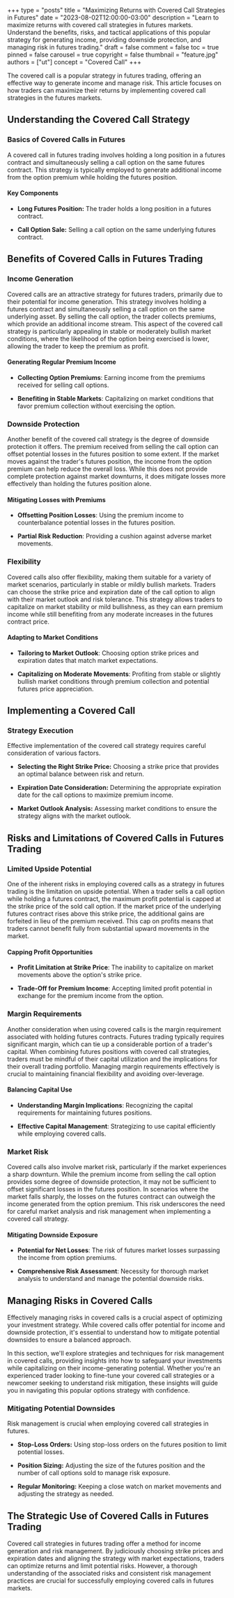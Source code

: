 +++
type = "posts"
title = "Maximizing Returns with Covered Call Strategies in Futures"
date = "2023-08-02T12:00:00-03:00"
description = "Learn to maximize returns with covered call strategies in futures markets. Understand the benefits, risks, and tactical applications of this popular strategy for generating income, providing downside protection, and managing risk in futures trading." 
draft = false
comment = false
toc = true
pinned = false
carousel = true
copyright = false
thumbnail = "feature.jpg"
authors = ["ut"]
concept = "Covered Call"
+++

The covered call is a popular strategy in futures trading, offering an
effective way to generate income and manage risk. This article focuses
on how traders can maximize their returns by implementing covered call
strategies in the futures markets.

## Understanding the Covered Call Strategy

### Basics of Covered Calls in Futures

A covered call in futures trading involves holding a long position in a
futures contract and simultaneously selling a call option on the same
futures contract. This strategy is typically employed to generate
additional income from the option premium while holding the futures
position.

#### Key Components

-   **Long Futures Position:** The trader holds a long position in a
    futures contract.

-   **Call Option Sale:** Selling a call option on the same underlying
    futures contract.

## Benefits of Covered Calls in Futures Trading

### Income Generation

Covered calls are an attractive strategy for futures traders, primarily
due to their potential for income generation. This strategy involves
holding a futures contract and simultaneously selling a call option on
the same underlying asset. By selling the call option, the trader
collects premiums, which provide an additional income stream. This
aspect of the covered call strategy is particularly appealing in stable
or moderately bullish market conditions, where the likelihood of the
option being exercised is lower, allowing the trader to keep the premium
as profit.

#### Generating Regular Premium Income

-   **Collecting Option Premiums**: Earning income from the premiums
    received for selling call options.

-   **Benefiting in Stable Markets**: Capitalizing on market conditions
    that favor premium collection without exercising the option.

### Downside Protection

Another benefit of the covered call strategy is the degree of downside
protection it offers. The premium received from selling the call option
can offset potential losses in the futures position to some extent. If
the market moves against the trader's futures position, the income from
the option premium can help reduce the overall loss. While this does not
provide complete protection against market downturns, it does mitigate
losses more effectively than holding the futures position alone.

#### Mitigating Losses with Premiums

-   **Offsetting Position Losses**: Using the premium income to
    counterbalance potential losses in the futures position.

-   **Partial Risk Reduction**: Providing a cushion against adverse
    market movements.

### Flexibility

Covered calls also offer flexibility, making them suitable for a variety
of market scenarios, particularly in stable or mildly bullish markets.
Traders can choose the strike price and expiration date of the call
option to align with their market outlook and risk tolerance. This
strategy allows traders to capitalize on market stability or mild
bullishness, as they can earn premium income while still benefiting from
any moderate increases in the futures contract price.

#### Adapting to Market Conditions

-   **Tailoring to Market Outlook**: Choosing option strike prices and
    expiration dates that match market expectations.

-   **Capitalizing on Moderate Movements**: Profiting from stable or
    slightly bullish market conditions through premium collection and
    potential futures price appreciation.

## Implementing a Covered Call

### Strategy Execution

Effective implementation of the covered call strategy requires careful
consideration of various factors.

-   **Selecting the Right Strike Price:** Choosing a strike price that
    provides an optimal balance between risk and return.

-   **Expiration Date Consideration:** Determining the appropriate
    expiration date for the call options to maximize premium income.

-   **Market Outlook Analysis:** Assessing market conditions to ensure
    the strategy aligns with the market outlook.

## Risks and Limitations of Covered Calls in Futures Trading

### Limited Upside Potential

One of the inherent risks in employing covered calls as a strategy in
futures trading is the limitation on upside potential. When a trader
sells a call option while holding a futures contract, the maximum profit
potential is capped at the strike price of the sold call option. If the
market price of the underlying futures contract rises above this strike
price, the additional gains are forfeited in lieu of the premium
received. This cap on profits means that traders cannot benefit fully
from substantial upward movements in the market.

#### Capping Profit Opportunities

-   **Profit Limitation at Strike Price**: The inability to capitalize
    on market movements above the option's strike price.

-   **Trade-Off for Premium Income**: Accepting limited profit potential
    in exchange for the premium income from the option.

### Margin Requirements

Another consideration when using covered calls is the margin requirement
associated with holding futures contracts. Futures trading typically
requires significant margin, which can tie up a considerable portion of
a trader's capital. When combining futures positions with covered call
strategies, traders must be mindful of their capital utilization and the
implications for their overall trading portfolio. Managing margin
requirements effectively is crucial to maintaining financial flexibility
and avoiding over-leverage.

#### Balancing Capital Use

-   **Understanding Margin Implications**: Recognizing the capital
    requirements for maintaining futures positions.

-   **Effective Capital Management**: Strategizing to use capital
    efficiently while employing covered calls.

### Market Risk

Covered calls also involve market risk, particularly if the market
experiences a sharp downturn. While the premium income from selling the
call option provides some degree of downside protection, it may not be
sufficient to offset significant losses in the futures position. In
scenarios where the market falls sharply, the losses on the futures
contract can outweigh the income generated from the option premium. This
risk underscores the need for careful market analysis and risk
management when implementing a covered call strategy.

#### Mitigating Downside Exposure

-   **Potential for Net Losses**: The risk of futures market losses
    surpassing the income from option premiums.

-   **Comprehensive Risk Assessment**: Necessity for thorough market
    analysis to understand and manage the potential downside risks.

## Managing Risks in Covered Calls

Effectively managing risks in covered calls is a crucial aspect of
optimizing your investment strategy. While covered calls offer potential
for income and downside protection, it's essential to understand how to
mitigate potential downsides to ensure a balanced approach.

In this section, we'll explore strategies and techniques for risk
management in covered calls, providing insights into how to safeguard
your investments while capitalizing on their income-generating
potential. Whether you're an experienced trader looking to fine-tune
your covered call strategies or a newcomer seeking to understand risk
mitigation, these insights will guide you in navigating this popular
options strategy with confidence.

### Mitigating Potential Downsides

Risk management is crucial when employing covered call strategies in
futures.

-   **Stop-Loss Orders:** Using stop-loss orders on the futures position
    to limit potential losses.

-   **Position Sizing:** Adjusting the size of the futures position and
    the number of call options sold to manage risk exposure.

-   **Regular Monitoring:** Keeping a close watch on market movements
    and adjusting the strategy as needed.

## The Strategic Use of Covered Calls in Futures Trading

Covered call strategies in futures trading offer a method for income
generation and risk management. By judiciously choosing strike prices
and expiration dates and aligning the strategy with market expectations,
traders can optimize returns and limit potential risks. However, a
thorough understanding of the associated risks and consistent risk
management practices are crucial for successfully employing covered
calls in futures markets.

